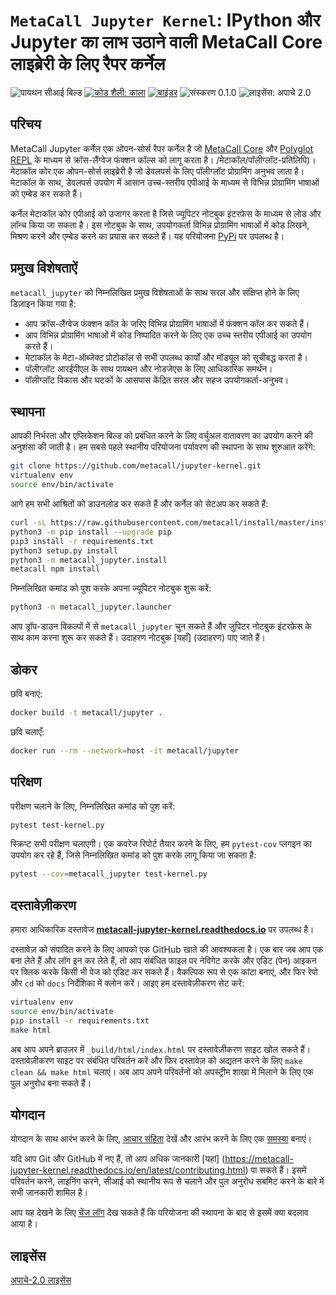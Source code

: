 # `MetaCall Jupyter Kernel`: IPython और Jupyter का लाभ उठाने वाली MetaCall Core लाइब्रेरी के लिए रैपर कर्नेल

![पायथन सीआई बिल्ड](https://github.com/metacall/jupyter-kernel/actions/workflows/ci.yml/badge.svg)
[![कोड शैली: काला](https://img.shields.io/badge/code%20style-black-000000.svg)](https://github.com/psf/black)
[![बाइंडर](https://mybinder.org/badge_logo.svg)](https://mybinder.org/v2/gh/metacall/jupyter-kernel/master)
![संस्करण 0.1.0](https://img.shields.io/badge/Version-0.1.0-brightgreen.svg)
![लाइसेंस: अपाचे 2.0](https://img.shields.io/badge/License-Apache%202.0-blue.svg)

## परिचय

MetaCall Jupyter कर्नेल एक ओपन-सोर्स रैपर कर्नेल है जो [MetaCall Core](https://github.com/metacall/core) और [Polyglot REPL](https://github.com/metacall/polyglot-repl) के माध्यम से क्रॉस-लैंग्वेज फंक्शन कॉल्स को लागू करता है। /मेटाकॉल/पॉलीग्लॉट-प्रतिलिपि)। मेटाकॉल कोर एक ओपन-सोर्स लाइब्रेरी है जो डेवलपर्स के लिए पॉलीग्लॉट प्रोग्रामिंग अनुभव लाता है। मेटाकॉल के साथ, डेवलपर्स उपयोग में आसान उच्च-स्तरीय एपीआई के माध्यम से विभिन्न प्रोग्रामिंग भाषाओं को एम्बेड कर सकते हैं।

कर्नेल मेटाकॉल कोर एपीआई को उजागर करता है जिसे ज्यूपिटर नोटबुक इंटरफ़ेस के माध्यम से लोड और लॉन्च किया जा सकता है। इस नोटबुक के साथ,
उपयोगकर्ता विभिन्न प्रोग्रामिंग भाषाओं में कोड लिखने, मिश्रण करने और एम्बेड करने का प्रयास कर सकते हैं। यह परियोजना [PyPi](https://pypi.org/project/metacall-jupyter/) पर उपलब्ध है।

## प्रमुख विशेषताऐं

`metacall_jupyter` को निम्नलिखित प्रमुख विशेषताओं के साथ सरल और संक्षिप्त होने के लिए डिज़ाइन किया गया है:

- आप क्रॉस-लैंग्वेज फंक्शन कॉल के जरिए विभिन्न प्रोग्रामिंग भाषाओं में फंक्शन कॉल कर सकते हैं।
- आप विभिन्न प्रोग्रामिंग भाषाओं में कोड निष्पादित करने के लिए एक उच्च स्तरीय एपीआई का उपयोग करते हैं।
- मेटाकॉल के मेटा-ऑब्जेक्ट प्रोटोकॉल से सभी उपलब्ध कार्यों और मॉड्यूल को सूचीबद्ध करता है।
- पॉलीग्लॉट आरईपीएल के साथ पायथन और नोडजेएस के लिए आधिकारिक समर्थन।
- पॉलीग्लॉट विकास और घटकों के आसपास केंद्रित सरल और सहज उपयोगकर्ता-अनुभव।

## स्थापना

आपकी निर्भरता और एप्लिकेशन बिल्ड को प्रबंधित करने के लिए वर्चुअल वातावरण का उपयोग करने की अनुशंसा की जाती है। हम सबसे पहले स्थानीय परियोजना पर्यावरण की स्थापना के साथ शुरुआत करेंगे:

```sh
git clone https://github.com/metacall/jupyter-kernel.git
virtualenv env
source env/bin/activate
```

आगे हम सभी आश्रितों को डाउनलोड कर सकते हैं और कर्नेल को सेटअप कर सकते हैं:

```sh
curl -sL https://raw.githubusercontent.com/metacall/install/master/install.sh | sh
python3 -m pip install --upgrade pip
pip3 install -r requirements.txt
python3 setup.py install
python3 -m metacall_jupyter.install
metacall npm install
```

निम्नलिखित कमांड को पुश करके अपना ज्यूपिटर नोटबुक शुरू करें:

```sh
python3 -m metacall_jupyter.launcher
```

आप ड्रॉप-डाउन विकल्पों में से `metacall_jupyter` चुन सकते हैं और जुपिटर नोटबुक इंटरफ़ेस के साथ काम करना शुरू कर सकते हैं। उदाहरण नोटबुक [यहाँ] (उदाहरण) पाए जाते हैं।

## डोकर

छवि बनाएं:

```sh
docker build -t metacall/jupyter .
```

छवि चलाएँ:

```sh
docker run --rm --network=host -it metacall/jupyter
```

## परिक्षण

परीक्षण चलाने के लिए, निम्नलिखित कमांड को पुश करें:

```sh
pytest test-kernel.py
```

स्क्रिप्ट सभी परीक्षण चलाएगी। एक कवरेज रिपोर्ट तैयार करने के लिए, हम `pytest-cov` प्लगइन का उपयोग कर रहे हैं, जिसे निम्नलिखित कमांड को पुश करके लागू किया जा सकता है:

```sh
pytest --cov=metacall_jupyter test-kernel.py
```

## दस्तावेज़ीकरण

हमारा आधिकारिक दस्तावेज [**metacall-jupyter-kernel.readthedocs.io**](https://metacall-jupyter-kernel.readthedocs.io/en/latest/index.html) पर उपलब्ध है।

दस्तावेज़ को संपादित करने के लिए आपको एक GitHub खाते की आवश्यकता है। एक बार जब आप एक बना लेते हैं और लॉग इन कर लेते हैं, तो आप संबंधित फाइल पर नेविगेट करके और एडिट (पेन) आइकन पर क्लिक करके किसी भी पेज को एडिट कर सकते हैं। वैकल्पिक रूप से एक कांटा बनाएं, और फिर रेपो और `cd` को `docs` निर्देशिका में क्लोन करें। आइए हम दस्तावेज़ीकरण सेट करें:

```sh
virtualenv env
source env/bin/activate
pip install -r requirements.txt
make html
```

अब आप अपने ब्राउज़र में `_build/html/index.html` पर दस्तावेज़ीकरण साइट खोल सकते हैं। दस्तावेज़ीकरण साइट पर संबंधित परिवर्तन करें और फिर दस्तावेज़ को अद्यतन करने के लिए `make clean && make html` चलाएं। अब आप अपने परिवर्तनों को अपस्ट्रीम शाखा में मिलाने के लिए एक पुल अनुरोध बना सकते हैं।

## योगदान

योगदान के साथ आरंभ करने के लिए, [आचार संहिता](../CODE_OF_CONDUCT.md) देखें और आरंभ करने के लिए एक [समस्या](https://github.com/metacall/jupyter-kernel/issues/new) बनाएं।

यदि आप Git और GitHub में नए हैं, तो आप अधिक जानकारी [यहां] (https://metacall-jupyter-kernel.readthedocs.io/en/latest/contributing.html) पा सकते हैं। इसमें परिवर्तन करने, लाइनिंग करने, सीआई को स्थानीय रूप से चलाने और पुल अनुरोध सबमिट करने के बारे में सभी जानकारी शामिल है।

आप यह देखने के लिए [चेंज लॉग](../CHANGELOG.md) देख सकते हैं कि परियोजना की स्थापना के बाद से इसमें क्या बदलाव आया है।

## लाइसेंस

[अपाचे-2.0 लाइसेंस](../LICENSE)